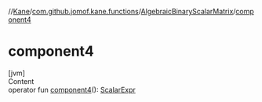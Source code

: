 //[Kane](../../index.md)/[com.github.jomof.kane.functions](../index.md)/[AlgebraicBinaryScalarMatrix](index.md)/[component4](component4.md)



# component4  
[jvm]  
Content  
operator fun [component4](component4.md)(): [ScalarExpr](../../com.github.jomof.kane/-scalar-expr/index.md)  



